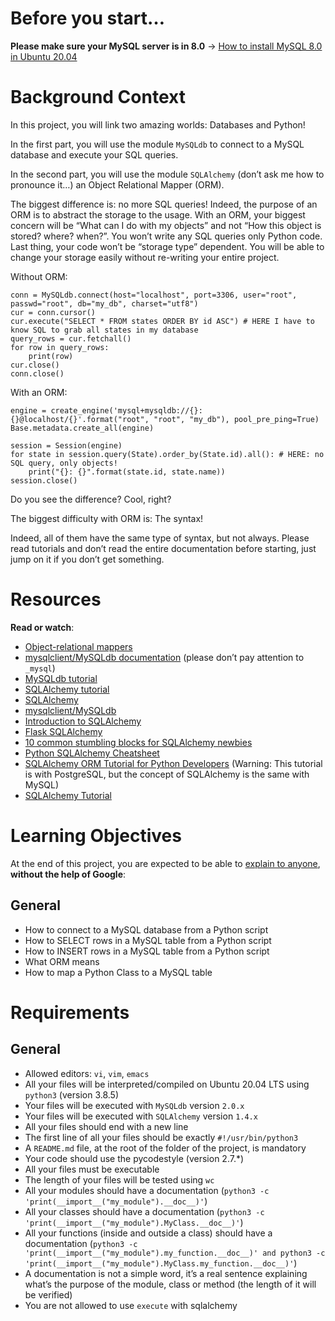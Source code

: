 # Before you start…
<b>Please make sure your MySQL server is in 8.0</b> -> [How to install MySQL 8.0 in Ubuntu 20.04](https://intranet.hbtn.io/rltoken/XGGI_GSNhqZU7q_GlvDkCQ)

# Background Context
In this project, you will link two amazing worlds: Databases and Python!

In the first part, you will use the module ```MySQLdb``` to connect to a MySQL database and execute your SQL queries.

In the second part, you will use the module ```SQLAlchemy``` (don’t ask me how to pronounce it…) an Object Relational Mapper (ORM).

The biggest difference is: no more SQL queries! Indeed, the purpose of an ORM is to abstract the storage to the usage. With an ORM, your biggest concern will be “What can I do with my objects” and not “How this object is stored? where? when?”. You won’t write any SQL queries only Python code. Last thing, your code won’t be “storage type” dependent. You will be able to change your storage easily without re-writing your entire project.

Without ORM:

```
conn = MySQLdb.connect(host="localhost", port=3306, user="root", passwd="root", db="my_db", charset="utf8")
cur = conn.cursor()
cur.execute("SELECT * FROM states ORDER BY id ASC") # HERE I have to know SQL to grab all states in my database
query_rows = cur.fetchall()
for row in query_rows:
    print(row)
cur.close()
conn.close()
```

With an ORM:

```
engine = create_engine('mysql+mysqldb://{}:{}@localhost/{}'.format("root", "root", "my_db"), pool_pre_ping=True)
Base.metadata.create_all(engine)

session = Session(engine)
for state in session.query(State).order_by(State.id).all(): # HERE: no SQL query, only objects!
    print("{}: {}".format(state.id, state.name))
session.close()
```

Do you see the difference? Cool, right?

The biggest difficulty with ORM is: The syntax!

Indeed, all of them have the same type of syntax, but not always. Please read tutorials and don’t read the entire documentation before starting, just jump on it if you don’t get something.

# Resources
<b>Read or watch</b>:

- [Object-relational mappers](https://intranet.hbtn.io/rltoken/tCytNeWUzuWhAn9APwtp9A)
- [mysqlclient/MySQLdb documentation](https://intranet.hbtn.io/rltoken/V8KJv3QCReECPZ0V-kXRwg) (please don’t pay attention to ```_mysql```)
- [MySQLdb tutorial](https://intranet.hbtn.io/rltoken/j_7jU3C9Jsa0o53pgfwxOQ)
- [SQLAlchemy tutorial](https://intranet.hbtn.io/rltoken/7y1s8FDE_0S-uhBtCgt5-A)
- [SQLAlchemy](https://intranet.hbtn.io/rltoken/j6kxlUETdjiFwiu0k_JI6Q)
- [mysqlclient/MySQLdb](https://intranet.hbtn.io/rltoken/vzsiR8tCdY3_OWsMH33jUA)
- [Introduction to SQLAlchemy](https://intranet.hbtn.io/rltoken/7m6F57mBASM7A2r_GcIeMA)
- [Flask SQLAlchemy](https://intranet.hbtn.io/rltoken/riV6WcWo1MGRpF3WSmv4Zw)
- [10 common stumbling blocks for SQLAlchemy newbies](https://intranet.hbtn.io/rltoken/uRrjdEkHmjrVenCqjwJRWQ)
- [Python SQLAlchemy Cheatsheet]()
- [SQLAlchemy ORM Tutorial for Python Developers](https://intranet.hbtn.io/rltoken/2BoGpuT2vAaoeuC3SN_wPA) (Warning: This tutorial is with PostgreSQL, but the concept of SQLAlchemy is the same with MySQL)
- [SQLAlchemy Tutorial](https://intranet.hbtn.io/rltoken/DrwY56jSHCOADKEbSOBa0A)

# Learning Objectives
At the end of this project, you are expected to be able to [explain to anyone](https://intranet.hbtn.io/rltoken/zAH3PxVw_N-4dQ45aCW8yw), <b>without the help of Google</b>:

## General
- How to connect to a MySQL database from a Python script
- How to SELECT rows in a MySQL table from a Python script
- How to INSERT rows in a MySQL table from a Python script
- What ORM means
- How to map a Python Class to a MySQL table

# Requirements
## General
- Allowed editors: ```vi```, ```vim```, ```emacs```
- All your files will be interpreted/compiled on Ubuntu 20.04 LTS using ```python3``` (version 3.8.5)
- Your files will be executed with ```MySQLdb``` version ```2.0.x```
- Your files will be executed with ```SQLAlchemy``` version ```1.4.x```
- All your files should end with a new line
- The first line of all your files should be exactly ```#!/usr/bin/python3```
- A ```README.md``` file, at the root of the folder of the project, is mandatory
- Your code should use the pycodestyle (version 2.7.*)
- All your files must be executable
- The length of your files will be tested using ```wc```
- All your modules should have a documentation (```python3 -c 'print(__import__("my_module").__doc__)'```)
- All your classes should have a documentation (```python3 -c 'print(__import__("my_module").MyClass.__doc__)'```)
- All your functions (inside and outside a class) should have a documentation (```python3 -c 'print(__import__("my_module").my_function.__doc__)' and python3 -c 'print(__import__("my_module").MyClass.my_function.__doc__)'```)
- A documentation is not a simple word, it’s a real sentence explaining what’s the purpose of the module, class or method (the length of it will be verified)
- You are not allowed to use ```execute``` with sqlalchemy